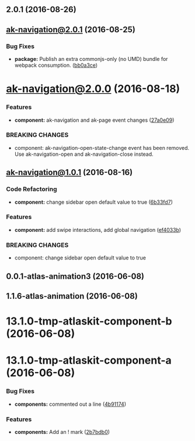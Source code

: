 <a name="2.0.1"></a>
## 2.0.1 (2016-08-26)



<a name="ak-navigation@2.0.1"></a>
## ak-navigation@2.0.1 (2016-08-25)


### Bug Fixes

* **package:** Publish an extra commonjs-only (no UMD) bundle for webpack consumption. ([bb0a3ce](https://bitbucket.org/atlassian/atlaskit/commits/bb0a3ce))



<a name="ak-navigation@2.0.0"></a>
# ak-navigation@2.0.0 (2016-08-18)


### Features

* **component:** ak-navigation and ak-page event changes ([27a0e09](https://bitbucket.org/atlassian/atlaskit/commits/27a0e09))


### BREAKING CHANGES

* component: ak-navigation-open-state-change event has been removed. Use ak-navigation-open and
ak-navigation-close instead.



<a name="ak-navigation@1.0.1"></a>
## ak-navigation@1.0.1 (2016-08-16)


### Code Refactoring

* **component:** change sidebar open default value to true ([6b33fd7](https://bitbucket.org/atlassian/atlaskit/commits/6b33fd7))


### Features

* **component:** add swipe interactions, add global navigation ([ef4033b](https://bitbucket.org/atlassian/atlaskit/commits/ef4033b))


### BREAKING CHANGES

* component: change sidebar open default value to true



<a name="0.0.1-atlas-animation3"></a>
## 0.0.1-atlas-animation3 (2016-06-08)



<a name="1.1.6-atlas-animation"></a>
## 1.1.6-atlas-animation (2016-06-08)



<a name="13.1.0-tmp-atlaskit-component-b"></a>
# 13.1.0-tmp-atlaskit-component-b (2016-06-08)



<a name="13.1.0-tmp-atlaskit-component-a"></a>
# 13.1.0-tmp-atlaskit-component-a (2016-06-08)


### Bug Fixes

* **components:** commented out a line ([4b91174](https://bitbucket.org/atlassian/atlaskit/commits/4b91174))


### Features

* **components:** Add an ! mark ([2b7bdb0](https://bitbucket.org/atlassian/atlaskit/commits/2b7bdb0))



